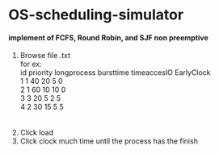 <h1> OS-scheduling-simulator </h1>
<h4>implement of FCFS, Round Robin, and SJF non preemptive</h4>


1. Browse file .txt </br>
  for ex:</br>
        id priority longprocess bursttime timeaccesIO EarlyClock </br>
        1	1	40	20	5	0</br>
        2	1	60	10	10	0</br>
        3	3	20	5	2	5</br>
        4	2	30	15	5	5</br>
      </br>
      </br>
2. Click load</br>
3. Click clock much time until the process has the finish</br>
